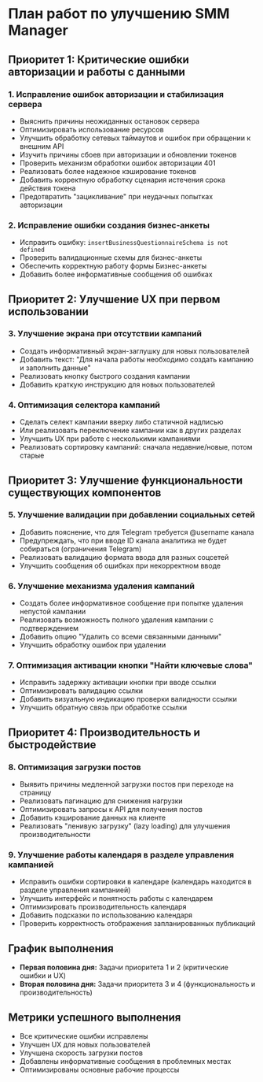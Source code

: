 # План работ по улучшению SMM Manager

## Приоритет 1: Критические ошибки авторизации и работы с данными

### 1. Исправление ошибок авторизации и стабилизация сервера
- Выяснить причины неожиданных остановок сервера
- Оптимизировать использование ресурсов
- Улучшить обработку сетевых таймаутов и ошибок при обращении к внешним API
- Изучить причины сбоев при авторизации и обновлении токенов
- Проверить механизм обработки ошибок авторизации 401
- Реализовать более надежное кэширование токенов
- Добавить корректную обработку сценария истечения срока действия токена
- Предотвратить "зацикливание" при неудачных попытках авторизации

### 2. Исправление ошибки создания бизнес-анкеты
- Исправить ошибку: `insertBusinessQuestionnaireSchema is not defined`
- Проверить валидационные схемы для бизнес-анкеты
- Обеспечить корректную работу формы Бизнес-анкеты
- Добавить более информативные сообщения об ошибках

## Приоритет 2: Улучшение UX при первом использовании

### 3. Улучшение экрана при отсутствии кампаний
- Создать информативный экран-заглушку для новых пользователей
- Добавить текст: "Для начала работы необходимо создать кампанию и заполнить данные"
- Реализовать кнопку быстрого создания кампании
- Добавить краткую инструкцию для новых пользователей

### 4. Оптимизация селектора кампаний
- Сделать селект кампании вверху либо статичной надписью
- Или реализовать переключение кампании как в других разделах
- Улучшить UX при работе с несколькими кампаниями
- Реализовать сортировку кампаний: сначала недавние/новые, потом старые

## Приоритет 3: Улучшение функциональности существующих компонентов

### 5. Улучшение валидации при добавлении социальных сетей
- Добавить пояснение, что для Telegram требуется @username канала
- Предупреждать, что при вводе ID канала аналитика не будет собираться (ограничения Telegram)
- Реализовать валидацию формата ввода для разных соцсетей
- Улучшить сообщения об ошибках при некорректном вводе

### 6. Улучшение механизма удаления кампаний
- Создать более информативное сообщение при попытке удаления непустой кампании
- Реализовать возможность полного удаления кампании с подтверждением
- Добавить опцию "Удалить со всеми связанными данными"
- Улучшить обработку ошибок при удалении

### 7. Оптимизация активации кнопки "Найти ключевые слова"
- Исправить задержку активации кнопки при вводе ссылки
- Оптимизировать валидацию ссылки
- Добавить визуальную индикацию проверки валидности ссылки
- Улучшить обратную связь при обработке ссылки

## Приоритет 4: Производительность и быстродействие

### 8. Оптимизация загрузки постов
- Выявить причины медленной загрузки постов при переходе на страницу
- Реализовать пагинацию для снижения нагрузки
- Оптимизировать запросы к API для получения постов
- Добавить кэширование данных на клиенте
- Реализовать "ленивую загрузку" (lazy loading) для улучшения производительности

### 9. Улучшение работы календаря в разделе управления кампанией
- Исправить ошибки сортировки в календаре (календарь находится в разделе управления кампанией)
- Улучшить интерфейс и понятность работы с календарем
- Оптимизировать производительность календаря
- Добавить подсказки по использованию календаря
- Проверить корректность отображения запланированных публикаций

## График выполнения
- **Первая половина дня:** Задачи приоритета 1 и 2 (критические ошибки и UX)
- **Вторая половина дня:** Задачи приоритета 3 и 4 (функциональность и производительность)

## Метрики успешного выполнения
- Все критические ошибки исправлены
- Улучшен UX для новых пользователей
- Улучшена скорость загрузки постов
- Добавлены информативные сообщения в проблемных местах
- Оптимизированы основные рабочие процессы